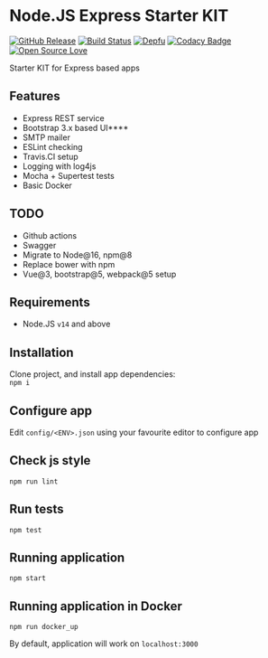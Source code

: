 # Node.JS Express Starter KIT
[![GitHub Release](https://github-basic-badges.herokuapp.com/release/invercity/express-starter-kit.svg)](https://github.com/invercity/express-starter-kit/releases)
[![Build Status](https://travis-ci.org/invercity/express-starter-kit.svg?branch=master)](https://travis-ci.org/invercity/express-starter-kit)
[![Depfu](https://badges.depfu.com/badges/61a377c6b1c96818543591a295b7dcbf/overview.svg)](https://depfu.com/github/invercity/express-starter-kit?project_id=12848)
[![Codacy Badge](https://api.codacy.com/project/badge/Grade/23ca4f215dc6497097ad0ad2e13c2936)](https://www.codacy.com/app/andriy.ermolenko/express-starter-kit?utm_source=github.com&amp;utm_medium=referral&amp;utm_content=invercity/express-starter-kit&amp;utm_campaign=Badge_Grade)
[![Open Source Love](https://badges.frapsoft.com/os/mit/mit.svg?v=102)](https://github.com/ellerbrock/open-source-badge/)

Starter KIT for Express based apps

## Features
- Express REST service
- Bootstrap 3.x based UI****
- SMTP mailer
- ESLint checking
- Travis.CI setup
- Logging with log4js
- Mocha + Supertest tests
- Basic Docker
## TODO
- Github actions
- Swagger
- Migrate to Node@16, npm@8
- Replace bower with npm
- Vue@3, bootstrap@5, webpack@5 setup

## Requirements
-   Node.JS ```v14``` and above

## Installation
Clone project, and install app dependencies:  
```npm i```
    
## Configure app
Edit ```config/<ENV>.json``` using your favourite editor to configure app

## Check js style
```npm run lint```

## Run tests
```npm test```

## Running application
```npm start```

## Running application in Docker
```npm run docker_up```
    
By default, application will work on ```localhost:3000```   
